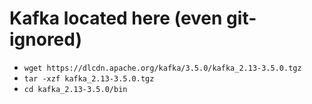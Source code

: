 
# Kafka located here (even git-ignored)
- `wget https://dlcdn.apache.org/kafka/3.5.0/kafka_2.13-3.5.0.tgz`
- `tar -xzf kafka_2.13-3.5.0.tgz`
- `cd kafka_2.13-3.5.0/bin`
